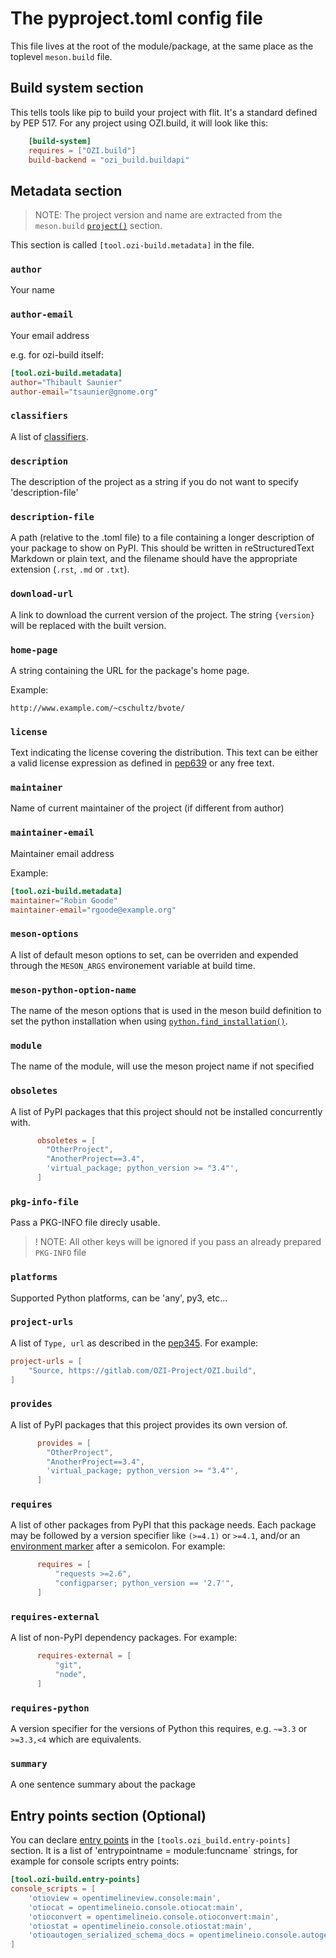 # The pyproject.toml config file

This file lives at the root of the module/package, at the same place
as the toplevel `meson.build` file.

## Build system section

This tells tools like pip to build your project with flit. It's a standard
defined by PEP 517. For any project using OZI.build, it will look like this:

``` toml
    [build-system]
    requires = ["OZI.build"]
    build-backend = "ozi_build.buildapi"
```

## Metadata section

> NOTE: The project version and name are extracted from the `meson.build`
> [`project()`](http://mesonbuild.com/Reference-manual.html#project) section.

This section is called `[tool.ozi-build.metadata]` in the file.

### `author`

Your name

### `author-email`

Your email address

e.g. for ozi-build itself:

``` toml
[tool.ozi-build.metadata]
author="Thibault Saunier"
author-email="tsaunier@gnome.org"
```

### `classifiers`

A list of [classifiers](https://pypi.python.org/pypi?%3Aaction=list_classifiers).

### `description`

The description of the project as a string if you do not want to specify 'description-file'

### `description-file`

A path (relative to the .toml file) to a file containing a longer description
of your package to show on PyPI. This should be written in reStructuredText
  Markdown or plain text, and the filename should have the appropriate extension
  (`.rst`, `.md` or `.txt`).

### `download-url`

A link to download the current version of the project.
The string `{version}` will be replaced with the built version.

### `home-page`

A string containing the URL for the package's home page.

Example:

`http://www.example.com/~cschultz/bvote/`

### `license`

Text indicating the license covering the distribution. This text can be either a valid license expression as defined in [pep639](https://www.python.org/dev/peps/pep-0639/#id88) or any free text.

### `maintainer`

Name of current maintainer of the project (if different from author)

### `maintainer-email`

Maintainer email address

Example:

``` toml
[tool.ozi-build.metadata]
maintainer="Robin Goode"
maintainer-email="rgoode@example.org"
```

### `meson-options`

A list of default meson options to set, can be overriden and expended through the `MESON_ARGS`
environement variable at build time.

### `meson-python-option-name`

The name of the meson options that is used in the meson build definition
to set the python installation when using
[`python.find_installation()`](http://mesonbuild.com/Python-module.html#find_installation).

### `module`

The name of the module, will use the meson project name if not specified

### `obsoletes`

A list of PyPI packages that this project should not be installed concurrently with.

``` toml
      obsoletes = [
        "OtherProject",
        "AnotherProject==3.4",
        'virtual_package; python_version >= "3.4"',
      ]
```

### `pkg-info-file`

Pass a PKG-INFO file direcly usable.

> ! NOTE: All other keys will be ignored if you pass an already prepared `PKG-INFO`
> file


### `platforms`

Supported Python platforms, can be 'any', py3, etc...

### `project-urls`

A list of `Type, url` as described in the
[pep345](https://www.python.org/dev/peps/pep-0345/#project-url-multiple-use).
For example:

``` toml
project-urls = [
    "Source, https://gitlab.com/OZI-Project/OZI.build",
]
```

### `provides`

A list of PyPI packages that this project provides its own version of.

``` toml
      provides = [
        "OtherProject",
        "AnotherProject==3.4",
        'virtual_package; python_version >= "3.4"',
      ]
```

### `requires`

A list of other packages from PyPI that this package needs. Each package may
be followed by a version specifier like ``(>=4.1)`` or ``>=4.1``, and/or an
[environment marker](https://www.python.org/dev/peps/pep-0345/#environment-markers)
after a semicolon. For example:

``` toml
      requires = [
          "requests >=2.6",
          "configparser; python_version == '2.7'",
      ]
```

### `requires-external`

A list of non-PyPI dependency packages. For example:

``` toml
      requires-external = [
          "git",
          "node",
      ]
```

### `requires-python`

A version specifier for the versions of Python this requires, e.g. ``~=3.3`` or
``>=3.3,<4`` which are equivalents.

### `summary`

A one sentence summary about the package


## Entry points section (Optional)

You can declare [entry points](http://entrypoints.readthedocs.io/en/latest/)
in the `[tools.ozi_build.entry-points]` section. It is a list of
'entrypointname = module:funcname` strings, for example for console
scripts entry points:

``` toml
[tool.ozi-build.entry-points]
console_scripts = [
    'otioview = opentimelineview.console:main',
    'otiocat = opentimelineio.console.otiocat:main',
    'otioconvert = opentimelineio.console.otioconvert:main',
    'otiostat = opentimelineio.console.otiostat:main',
    'otioautogen_serialized_schema_docs = opentimelineio.console.autogen_serialized_datamodel:main',
]
```
